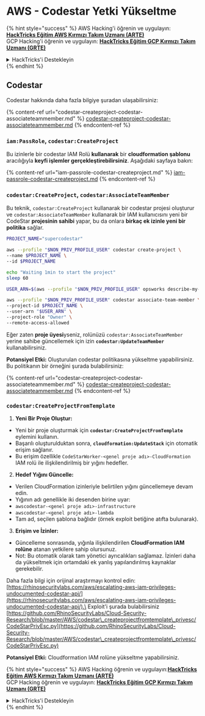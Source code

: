 # AWS - Codestar Yetki Yükseltme

{% hint style="success" %}
AWS Hacking'i öğrenin ve uygulayın:<img src="/.gitbook/assets/image.png" alt="" data-size="line">[**HackTricks Eğitim AWS Kırmızı Takım Uzmanı (ARTE)**](https://training.hacktricks.xyz/courses/arte)<img src="/.gitbook/assets/image.png" alt="" data-size="line">\
GCP Hacking'i öğrenin ve uygulayın: <img src="/.gitbook/assets/image (2).png" alt="" data-size="line">[**HackTricks Eğitim GCP Kırmızı Takım Uzmanı (GRTE)**<img src="/.gitbook/assets/image (2).png" alt="" data-size="line">](https://training.hacktricks.xyz/courses/grte)

<details>

<summary>HackTricks'i Destekleyin</summary>

* [**Abonelik planlarını**](https://github.com/sponsors/carlospolop) kontrol edin!
* 💬 [**Discord grubuna**](https://discord.gg/hRep4RUj7f) katılın veya [**telegram grubuna**](https://t.me/peass) katılın veya bizi **Twitter** 🐦 [**@hacktricks\_live**](https://twitter.com/hacktricks\_live)** takip edin.**
* **Hacking püf noktalarını paylaşarak PR'ler göndererek** [**HackTricks**](https://github.com/carlospolop/hacktricks) ve [**HackTricks Cloud**](https://github.com/carlospolop/hacktricks-cloud) github depolarına katkıda bulunun.

</details>
{% endhint %}

## Codestar

Codestar hakkında daha fazla bilgiye şuradan ulaşabilirsiniz:

{% content-ref url="codestar-createproject-codestar-associateteammember.md" %}
[codestar-createproject-codestar-associateteammember.md](codestar-createproject-codestar-associateteammember.md)
{% endcontent-ref %}

### `iam:PassRole`, `codestar:CreateProject`

Bu izinlerle bir codestar IAM Rolü **kullanarak** bir **cloudformation şablonu** aracılığıyla **keyfi işlemler gerçekleştirebilirsiniz**. Aşağıdaki sayfaya bakın:

{% content-ref url="iam-passrole-codestar-createproject.md" %}
[iam-passrole-codestar-createproject.md](iam-passrole-codestar-createproject.md)
{% endcontent-ref %}

### `codestar:CreateProject`, `codestar:AssociateTeamMember`

Bu teknik, `codestar:CreateProject` kullanarak bir codestar projesi oluşturur ve `codestar:AssociateTeamMember` kullanarak bir IAM kullanıcısını yeni bir CodeStar **projesinin sahibi** yapar, bu da onlara **birkaç ek izinle yeni bir politika** sağlar.
```bash
PROJECT_NAME="supercodestar"

aws --profile "$NON_PRIV_PROFILE_USER" codestar create-project \
--name $PROJECT_NAME \
--id $PROJECT_NAME

echo "Waiting 1min to start the project"
sleep 60

USER_ARN=$(aws --profile "$NON_PRIV_PROFILE_USER" opsworks describe-my-user-profile | jq .UserProfile.IamUserArn | tr -d '"')

aws --profile "$NON_PRIV_PROFILE_USER" codestar associate-team-member \
--project-id $PROJECT_NAME \
--user-arn "$USER_ARN" \
--project-role "Owner" \
--remote-access-allowed
```
Eğer zaten **proje üyesi**yseniz, rolünüzü `codestar:AssociateTeamMember` yerine sahibe güncellemek için izin **`codestar:UpdateTeamMember`** kullanabilirsiniz.

**Potansiyel Etki:** Oluşturulan codestar politikasına yükseltme yapabilirsiniz. Bu politikanın bir örneğini şurada bulabilirsiniz:

{% content-ref url="codestar-createproject-codestar-associateteammember.md" %}
[codestar-createproject-codestar-associateteammember.md](codestar-createproject-codestar-associateteammember.md)
{% endcontent-ref %}

### `codestar:CreateProjectFromTemplate`

1. **Yeni Bir Proje Oluştur:**
- Yeni bir proje oluşturmak için **`codestar:CreateProjectFromTemplate`** eylemini kullanın.
- Başarılı oluşturulduktan sonra, **`cloudformation:UpdateStack`** için otomatik erişim sağlanır.
- Bu erişim özellikle `CodeStarWorker-<genel proje adı>-CloudFormation` IAM rolü ile ilişkilendirilmiş bir yığını hedefler.

2. **Hedef Yığını Güncelle:**
- Verilen CloudFormation izinleriyle belirtilen yığını güncellemeye devam edin.
- Yığının adı genellikle iki desenden birine uyar:
- `awscodestar-<genel proje adı>-infrastructure`
- `awscodestar-<genel proje adı>-lambda`
- Tam ad, seçilen şablona bağlıdır (örnek exploit betiğine atıfta bulunarak).

3. **Erişim ve İzinler:**
- Güncelleme sonrasında, yığınla ilişkilendirilen **CloudFormation IAM rolüne** atanan yetkilere sahip olursunuz.
- Not: Bu otomatik olarak tam yönetici ayrıcalıkları sağlamaz. İzinleri daha da yükseltmek için ortamdaki ek yanlış yapılandırılmış kaynaklar gerekebilir.

Daha fazla bilgi için orijinal araştırmayı kontrol edin: [https://rhinosecuritylabs.com/aws/escalating-aws-iam-privileges-undocumented-codestar-api/](https://rhinosecuritylabs.com/aws/escalating-aws-iam-privileges-undocumented-codestar-api/).\
Exploit'i şurada bulabilirsiniz [https://github.com/RhinoSecurityLabs/Cloud-Security-Research/blob/master/AWS/codestar\_createprojectfromtemplate\_privesc/CodeStarPrivEsc.py](https://github.com/RhinoSecurityLabs/Cloud-Security-Research/blob/master/AWS/codestar\_createprojectfromtemplate\_privesc/CodeStarPrivEsc.py)

**Potansiyel Etki:** Cloudformation IAM rolüne yükseltme yapabilirsiniz.

{% hint style="success" %}
AWS Hacking öğrenin ve uygulayın:<img src="/.gitbook/assets/image.png" alt="" data-size="line">[**HackTricks Eğitim AWS Kırmızı Takım Uzmanı (ARTE)**](https://training.hacktricks.xyz/courses/arte)<img src="/.gitbook/assets/image.png" alt="" data-size="line">\
GCP Hacking öğrenin ve uygulayın: <img src="/.gitbook/assets/image (2).png" alt="" data-size="line">[**HackTricks Eğitim GCP Kırmızı Takım Uzmanı (GRTE)**<img src="/.gitbook/assets/image (2).png" alt="" data-size="line">](https://training.hacktricks.xyz/courses/grte)

<details>

<summary>HackTricks'i Destekleyin</summary>

* [**Abonelik planlarını**](https://github.com/sponsors/carlospolop) kontrol edin!
* 💬 [**Discord grubuna**](https://discord.gg/hRep4RUj7f) veya [**telegram grubuna**](https://t.me/peass) katılın veya bizi **Twitter** 🐦 [**@hacktricks\_live**](https://twitter.com/hacktricks\_live)** takip edin.**
* Hacking püf noktalarını göndererek **HackTricks** ve **HackTricks Cloud** github depolarına PR'lar göndererek paylaşın.

</details>
{% endhint %}
